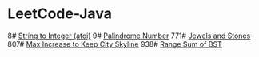 # LeetCode-Java

8# [String to Integer (atoi)](https://leetcode.com/problems/string-to-integer-atoi/)
9# [Palindrome Number](https://leetcode.com/problems/palindrome-number/)
771# [Jewels and Stones](https://leetcode.com/problems/jewels-and-stones/)
807# [Max Increase to Keep City Skyline](https://leetcode.com/problems/max-increase-to-keep-city-skyline/)
938# [Range Sum of BST](https://leetcode.com/problems/range-sum-of-bst/)
